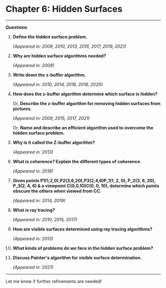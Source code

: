 # Chapter 6: Hidden Surfaces

---

**Questions**

1. **Define the hidden surface problem.**
    
    *(Appeared in: 2009, 2010, 2013, 2015, 2017, 2019, 2021)*
    
2. **Why are hidden surface algorithms needed?**
    
    *(Appeared in: 2009)*
    
3. **Write down the z-buffer algorithm.**
    
    *(Appeared in: 2010, 2014, 2016, 2018, 2020)*
    
4. **How does the z-buffer algorithm determine which surface is hidden?**
    
    Or, **Describe the z-buffer algorithm for removing hidden surfaces from pictures.**
    
    *(Appeared in: 2009, 2015, 2017, 2021)*
    
    Or, **Name and describe an efficient algorithm used to overcome the hidden surface problem.**
    
5. **Why is it called the Z-buffer algorithm?**
    
    *(Appeared in: 2013)*
    
6. **What is coherence? Explain the different types of coherence.**
    
    *(Appeared in: 2016)*
    
7. **Given points P1(1,2,0),P2(3,6,20),P3(2,4,6)P_1(1, 2, 0), P_2(3, 6, 20), P_3(2, 4, 6) & a viewpoint C(0,0,10)C(0, 0, 10), determine which points obscure the others when viewed from CC.**
    
    *(Appeared in: 2014, 2019)*
    
8. **What is ray tracing?**
    
    *(Appeared in: 2010, 2015, 2017)*
    
9. **How are visible surfaces determined using ray tracing algorithms?**
    
    *(Appeared in: 2013)*
    
10. **What kinds of problems do we face in the hidden surface problem?**
11. **Discuss Painter's algorithm for visible surface determination.**
    
    *(Appeared in: 2021)*
    

---

Let me know if further refinements are needed!
